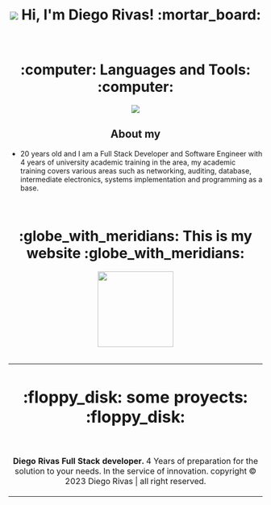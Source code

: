 <h1 align="center">


<img src="https://i.postimg.cc/CLw3pZZ0/1678632810568.png">
Hi, I'm Diego Rivas! :mortar_board:
</h1>

<br>

<div align="center"> <h1>:computer: Languages and Tools: :computer:</h1></div>

 


<p align="center">
  <a href="https://skillicons.dev">
    <img src="https://skillicons.dev/icons?i=git,vim,ae,arduino,bash,blender,bootstrap,cpp,css,discord,electron,figma,firebase,git,github,html,js,laravel,linkedin,linux,mysql,nodejs,ps,php,postgres,pr,react,vscode,neovim,wordpress" />
  </a>
</p>

<h2 align="center">About my</h2>

- 20 years old and I am a Full Stack Developer and Software Engineer with 4 years of university academic training in the area, my academic training covers various areas such as networking, auditing, database, intermediate electronics, systems implementation and programming as a base.
  
<br>

<div align="center"> <h1>:globe_with_meridians: This is my website :globe_with_meridians:</h1></div>
<div align="center"> <a href="https://diegorivasdev.github.io" target="_blank"><img src="https://i.postimg.cc/Pq21FR8Y/9418290.png" width="150"  alt=""></a></div>

<br>

<table>
<tr>
<td width="100%">
  <div align="center"> <h1>:floppy_disk: some proyects: :floppy_disk:</h1></div>

<div align="center">
<a href="https://github.com/DiegoRivasDev/woocomers-and-wordpress" target="_blank"><img src="https://i.postimg.cc/bvfdqH1r/15.png"  alt=""></a>
<a href="https://github.com/DiegoRivasDev/Delivery-of-my-first-internship--a-system-for-a-school." target="_blank"><img src="https://i.postimg.cc/Y93JvkVZ/14-copia.png"  alt=""></a>
<p>


</p>
<p><strong>Diego Rivas Full Stack developer. </strong> 4 Years of preparation for the solution to your needs. In the service of innovation.  copyright © 2023 Diego Rivas | all right reserved.</p>
</div>
                                                                                      
</td>                                                    
</table>                            
